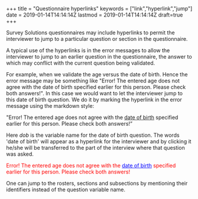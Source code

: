 ﻿+++
title = "Questionnaire hyperlinks"
keywords = ["link","hyperlink","jump"]
date = 2019-01-14T14:14:14Z
lastmod = 2019-01-14T14:14:14Z
draft=true
+++

Survey Solutions questionnaires may include hyperlinks to permit the interviewer to jump to a particular question or section in the questionnaire.

A typical use of the hyperlinks is in the error messages to allow the interviewer to jump to an earlier question in the questionnaire, the answer to which may conflict with the current question being validated.

For example, when we validate the age versus the date of birth. Hence the error message may be something like "Error! The entered age does not agree with the date of birth specified earlier for this person. Please check both answers!". In this case we would want to let the interviewer jump to this date of birth question. We do it by marking the hyperlink in the error message using the markdown style:

"Error! The entered age does not agree with the [date of birth](dob) specified earlier for this person. Please check both answers!”

Here *dob* is the variable name for the date of birth question. The words 'date of birth' will appear as a hyperlink for the interviewer and by clicking it he/she will be transferred to the part of the interview where that question was asked.

<FONT color="red">Error! The entered age does not agree with the</FONT> <FONT color="blue"><U>date of birth</U></FONT> <FONT color="red">specified earlier for this person. Please check both answers!</FONT>

One can jump to the rosters, sections and subsections by mentioning their identifiers instead of the question variable name.
